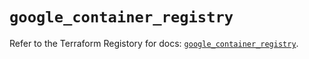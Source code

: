 # `google_container_registry`

Refer to the Terraform Registory for docs: [`google_container_registry`](https://registry.terraform.io/providers/hashicorp/google-beta/5.29.0/docs/resources/google_container_registry).
